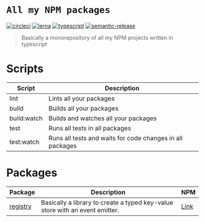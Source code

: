 # `All my NPM packages`
[![circleci](https://img.shields.io/circleci/project/github/peeter-tomberg/npm/master.svg)](https://circleci.com/gh/peeter-tomberg/npm/tree/master)
[![lerna](https://img.shields.io/badge/maintained%20with-lerna-cc00ff.svg)](https://lernajs.io/)
[![typescript](https://img.shields.io/badge/typescript-friendly-informational.svg)](https://www.typescriptlang.org//)
[![semantic-release](https://img.shields.io/badge/released%20with-semantic--release-important.svg)](https://www.typescriptlang.org//)

> Basically a monorepository of all my NPM projects written in typescript

# Scripts

| Script      	| Description                                               	|
|-------------	|-----------------------------------------------------------	|
| lint        	| Lints all your packages                                   	|
| build       	| Builds all your packages                                  	|
| build:watch 	| Builds and watches all your packages                      	|
| test        	| Runs all tests in all packages                            	|
| test:watch  	| Runs all tests and waits for code changes in all packages 	|

# Packages

| Package                         	| Description                                                                  	| NPM                                                           	|
|---------------------------------	|------------------------------------------------------------------------------	|---------------------------------------------------------------	|
| [registry](packages/registry) 	| Basically a library to create a typed key-value store with an event emitter. 	| [Link](https://www.npmjs.com/package/@peetertomberg/registry) 	|